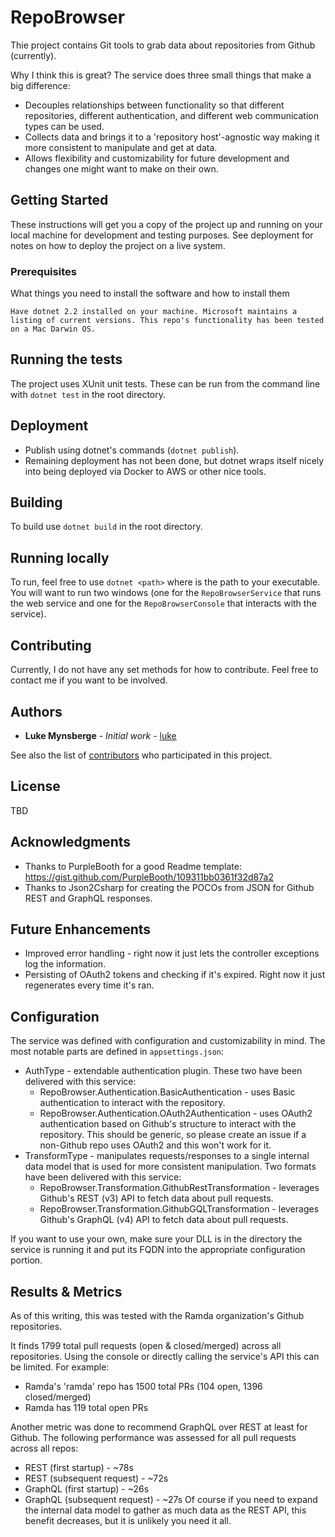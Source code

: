 # RepoBrowser
Thie project contains Git tools to grab data about repositories from Github (currently).

Why I think this is great?
The service does three small things that make a big difference:
* Decouples relationships between functionality so that different repositories, different authentication, and different web communication types can be used.
* Collects data and brings it to a 'repository host'-agnostic way making it more consistent to manipulate and get at data.
* Allows flexibility and customizability for future development and changes one might want to make on their own.

## Getting Started

These instructions will get you a copy of the project up and running on your local machine for development and testing purposes. See deployment for notes on how to deploy the project on a live system.

### Prerequisites

What things you need to install the software and how to install them

```
Have dotnet 2.2 installed on your machine. Microsoft maintains a listing of current versions. This repo's functionality has been tested on a Mac Darwin OS.
```

## Running the tests

The project uses XUnit unit tests. These can be run from the command line with `dotnet test` in the root directory.

## Deployment

* Publish using dotnet's commands (`dotnet publish`).
* Remaining deployment has not been done, but dotnet wraps itself nicely into being deployed via Docker to AWS or other nice tools.

## Building

To build use `dotnet build` in the root directory.

## Running locally

To run, feel free to use `dotnet <path>` where <path> is the path to your executable. You will want to run two windows (one for the `RepoBrowserService` that runs the web service and one for the `RepoBrowserConsole` that interacts with the service).

## Contributing

Currently, I do not have any set methods for how to contribute. Feel free to contact me if you want to be involved.

## Authors

* **Luke Mynsberge** - *Initial work* - [luke](https://github.com/lmynsberge)

See also the list of [contributors](https://github.com/your/project/contributors) who participated in this project.

## License

TBD

## Acknowledgments

* Thanks to PurpleBooth for a good Readme template: https://gist.github.com/PurpleBooth/109311bb0361f32d87a2
* Thanks to Json2Csharp for creating the POCOs from JSON for Github REST and GraphQL responses.

## Future Enhancements
* Improved error handling - right now it just lets the controller exceptions log the information.
* Persisting of OAuth2 tokens and checking if it's expired. Right now it just regenerates every time it's ran.

## Configuration
The service was defined with configuration and customizability in mind. The most notable parts are defined in `appsettings.json`:
* AuthType - extendable authentication plugin. These two have been delivered with this service:
  * RepoBrowser.Authentication.BasicAuthentication - uses Basic authentication to interact with the repository.
  * RepoBrowser.Authentication.OAuth2Authentication - uses OAuth2 authentication based on Github's structure to interact with the repository. This should be generic, so please create an issue if a non-Github repo uses OAuth2 and this won't work for it.
* TransformType - manipulates requests/responses to a single internal data model that is used for more consistent manipulation. Two formats have been delivered with this service:
  * RepoBrowser.Transformation.GithubRestTransformation - leverages Github's REST (v3) API to fetch data about pull requests.
  * RepoBrowser.Transformation.GithubGQLTransformation - leverages Github's GraphQL (v4) API to fetch data about pull requests.

If you want to use your own, make sure your DLL is in the directory the service is running it and put its FQDN into the appropriate configuration portion.

## Results & Metrics
As of this writing, this was tested with the Ramda organization's Github repositories.

It finds 1799 total pull requests (open & closed/merged) across all repositories. Using the console or directly calling the service's API this can be limited. For example:
* Ramda's 'ramda' repo has 1500 total PRs (104 open, 1396 closed/merged)
* Ramda has 119 total open PRs

Another metric was done to recommend GraphQL over REST at least for Github. The following performance was assessed for all pull requests across all repos:
* REST (first startup) - ~78s
* REST (subsequent request) - ~72s
* GraphQL (first startup) - ~26s
* GraphQL (subsequent request) - ~27s
Of course if you need to expand the internal data model to gather as much data as the REST API, this benefit decreases, but it is unlikely you need it all.




